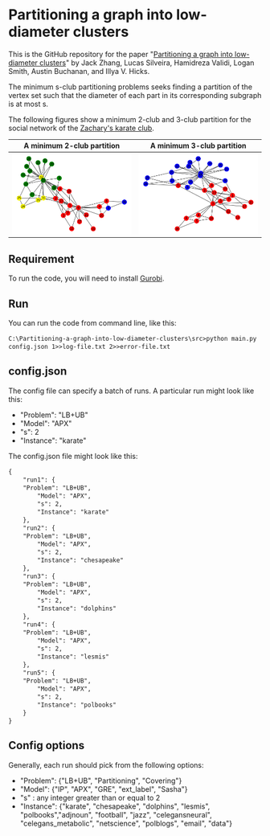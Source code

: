# Partitioning a graph into low-diameter clusters

This is the GitHub repository for the paper "[Partitioning a graph into low-diameter clusters](https://optimization-online.org/wp-content/uploads/2024/10/Partitioning_a_graph_into_low_diameter_clusters_paper.pdf)" by Jack Zhang, Lucas Silveira, Hamidreza Validi, Logan Smith, Austin Buchanan, and Illya V. Hicks.

The minimum s-club partitioning problems seeks finding a partition of the vertex set such that the diameter of each part in its corresponding subgraph is at most s. 

The following figures show a minimum 2-club and 3-club partition for the social network of the [Zachary's karate club](https://en.wikipedia.org/wiki/Zachary%27s_karate_club).


A minimum 2-club partition             |  A minimum 3-club partition
:-------------------------:|:-------------------------:
![](readme_images/karate_s2.png?raw=true "a minimum 2-club partition of the karate graph")   |  ![](readme_images/karate_s3.png?raw=true "a minimum 3-club partition of the karate graph")


## Requirement
To run the code, you will need to install [Gurobi](https://www.gurobi.com/).

## Run
You can run the code from command line, like this:

```
C:\Partitioning-a-graph-into-low-diameter-clusters\src>python main.py config.json 1>>log-file.txt 2>>error-file.txt
```

## config.json
The config file can specify a batch of runs. A particular run might look like this:
* "Problem": "LB+UB"
* "Model": "APX"
* "s": 2
* "Instance": "karate"

The config.json file might look like this:
```
{
    "run1": {
	"Problem": "LB+UB",
        "Model": "APX",
        "s": 2,
        "Instance": "karate"
    },
    "run2": {
	"Problem": "LB+UB",
        "Model": "APX",
        "s": 2,
        "Instance": "chesapeake"
    },
    "run3": {
	"Problem": "LB+UB",
        "Model": "APX",
        "s": 2,
        "Instance": "dolphins"
    },
    "run4": {
	"Problem": "LB+UB",
        "Model": "APX",
        "s": 2,
        "Instance": "lesmis"
    },
    "run5": {
	"Problem": "LB+UB",
        "Model": "APX",
        "s": 2,
        "Instance": "polbooks"
    }
}
```

## Config options
Generally, each run should pick from the following options:
* "Problem": {"LB+UB", "Partitioning", "Covering"}
* "Model": {"IP", "APX", "GRE", "ext_label", "Sasha"}
* "s" : any integer greater than or equal to 2
* "Instance": {"karate", "chesapeake", "dolphins", "lesmis", "polbooks","adjnoun",
    "football", "jazz", "celegansneural", "celegans_metabolic",
    "netscience", "polblogs", "email", "data"}
 
